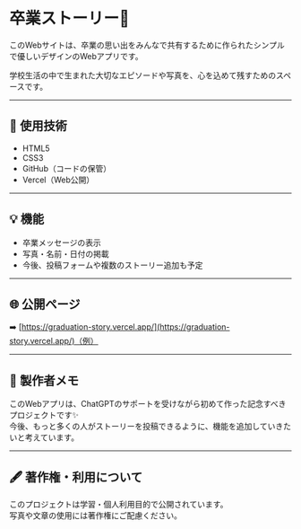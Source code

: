 # 卒業ストーリー🌸

このWebサイトは、卒業の思い出をみんなで共有するために作られたシンプルで優しいデザインのWebアプリです。

学校生活の中で生まれた大切なエピソードや写真を、心を込めて残すためのスペースです。

---

## 🔧 使用技術

- HTML5
- CSS3
- GitHub（コードの保管）
- Vercel（Web公開）

---

## 💡 機能

- 卒業メッセージの表示
- 写真・名前・日付の掲載
- 今後、投稿フォームや複数のストーリー追加も予定

---

## 🌐 公開ページ

➡️ [https://graduation-story.vercel.app/](https://graduation-story.vercel.app/)（例）

---

## 📌 製作者メモ

このWebアプリは、ChatGPTのサポートを受けながら初めて作った記念すべきプロジェクトです✨  
今後、もっと多くの人がストーリーを投稿できるように、機能を追加していきたいと考えています。

---

## 🖋 著作権・利用について

このプロジェクトは学習・個人利用目的で公開されています。  
写真や文章の使用には著作権にご配慮ください。
